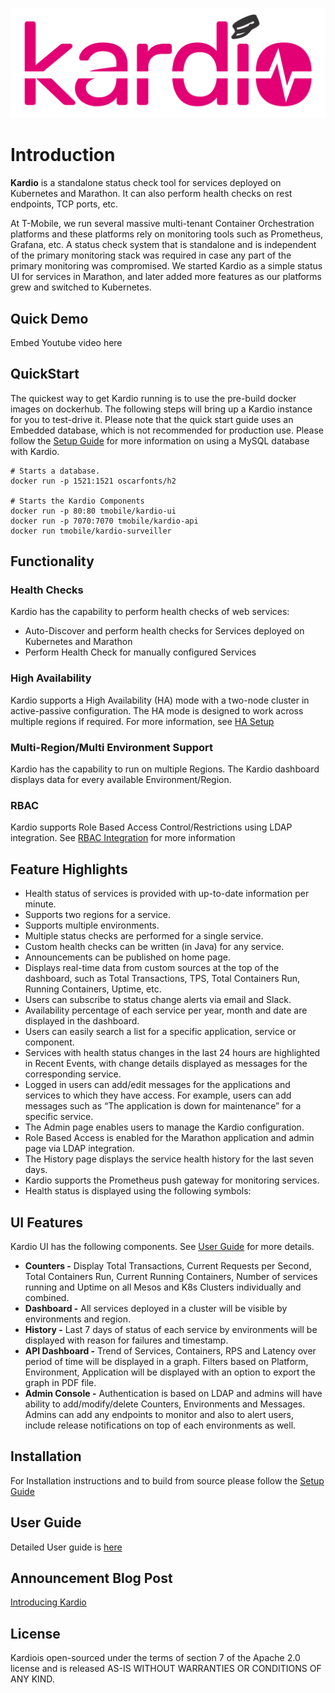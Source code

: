 ![KARDIO](./docs/images/kardio.png)

# Introduction
**Kardio**  is a standalone status check tool for services deployed on Kubernetes and Marathon. It can also perform health checks on rest endpoints, TCP ports, etc.

At T-Mobile, we run several massive multi-tenant Container Orchestration platforms and these platforms rely on monitoring tools such as Prometheus, Grafana, etc. A status check system that is standalone and is independent of the primary monitoring stack was required in case any part of the primary monitoring was compromised. We started Kardio as a simple status UI for services in Marathon, and later added more features as our platforms grew and switched to Kubernetes.

## Quick Demo

Embed Youtube video here

## QuickStart
The quickest way to get Kardio running is to use the pre-build docker images on dockerhub. The following steps will bring up a Kardio instance for you to test-drive it.  Please note that the quick start guide uses an Embedded database, which is not recommended for production use. Please follow the  [Setup Guide](docs/Setup.md) for more information on using a MySQL database with Kardio.

    # Starts a database. 
    docker run -p 1521:1521 oscarfonts/h2
    
    # Starts the Kardio Components
    docker run -p 80:80 tmobile/kardio-ui
    docker run -p 7070:7070 tmobile/kardio-api
    docker run tmobile/kardio-surveiller

## Functionality

### Health Checks

Kardio has the capability to perform health checks of web services:

-   Auto-Discover and perform health checks for Services deployed on Kubernetes and Marathon
-   Perform Health Check for manually configured Services

### High Availability

Kardio supports a High Availability (HA) mode with a two-node cluster in active-passive configuration. The HA mode is designed to work across multiple regions if required. For more information, see  [HA Setup](./docs/Production.md#HASetup)

### Multi-Region/Multi Environment Support
Kardio has the capability to run on multiple Regions. The Kardio dashboard displays data for every available Environment/Region.

### RBAC
Kardio supports Role Based Access Control/Restrictions using LDAP integration. See [RBAC Integration](./docs/Integrations.md#RBAC) for more information

## Feature Highlights

-   Health status of services is provided with up-to-date information per minute.
-   Supports two regions for a service.
-   Supports multiple environments.
-   Multiple status checks are performed for a single service.
-   Custom health checks can be written (in Java) for any service.
-   Announcements can be published on home page.
-   Displays real-time data from custom sources at the top of the dashboard, such as Total Transactions, TPS, Total Containers Run, Running Containers, Uptime, etc.
-   Users can subscribe to status change alerts via email and Slack.
-   Availability percentage of each service per year, month and date are displayed in the dashboard.
-   Users can easily search a list for a specific application, service or component.
-   Services with health status changes in the last 24 hours are highlighted in Recent Events, with change details displayed as messages for the corresponding service.
-   Logged in users can add/edit messages for the applications and services to which they have access. For example, users can add messages such as “The application is down for maintenance” for a specific service.
-   The Admin page enables users to manage the Kardio configuration.
-   Role Based Access is enabled for the Marathon application and admin page via LDAP integration.
-   The History page displays the service health history for the last seven days.
-   Kardio supports the Prometheus push gateway for monitoring services.
-   Health status is displayed using the following symbols:

## UI Features

Kardio UI has the following components. See [User Guide](Usage.md) for more details.

-   **Counters -** Display Total Transactions, Current Requests per Second, Total Containers Run, Current Running Containers, Number of services running and Uptime on all Mesos and K8s Clusters individually and combined.
-   **Dashboard -** All services deployed in a cluster will be visible by environments and region.
-   **History -** Last 7 days of status of each service by environments will be displayed with reason for failures and timestamp.
-   **API Dashboard -** Trend of Services, Containers, RPS and Latency over period of time will be displayed in a graph. Filters based on Platform, Environment, Application will be displayed with an option to export the graph in PDF file.
-   **Admin Console -**  Authentication is based on LDAP and admins will have ability to add/modify/delete Counters, Environments and Messages. Admins can add any endpoints to monitor and also to alert users, include release notifications on top of each environments as well.

## Installation
For Installation instructions and to build from source please follow the [Setup Guide](./docs/Setup.md)

## User Guide
Detailed User guide is [here](./docs/Usage.md)

## Announcement Blog Post
[Introducing Kardio](https://opensource.t-mobile.com/blog/posts/introducing-kardio/)

## License
Kardiois open-sourced under the terms of section 7 of the Apache 2.0 license and is released AS-IS WITHOUT WARRANTIES OR CONDITIONS OF ANY KIND.